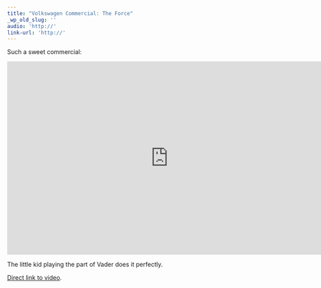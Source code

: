 ```yaml
---
title: "Volkswagen Commercial: The Force"
_wp_old_slug: ''
audio: 'http://'
link-url: 'http://'
---
```

<p>Such a sweet commercial:</p>
<div align="center"><iframe title="YouTube video player" width="750" height="452" src="http://www.youtube.com/embed/R55e-uHQna0?rel=0" frameborder="0" allowfullscreen></iframe></div>
<p>The little kid playing the part of Vader does it perfectly.</p>
<p><a href="http://www.youtube.com/watch?v=R55e-uHQna0">Direct link to video</a>.</p>
